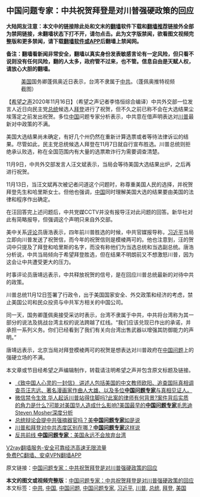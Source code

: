  <h2>中国问题专家：中共祝贺拜登是对川普强硬政策的回应</h2> <p class="notice"><b>大陆网友注意：本文中的链接除此处和文末的<a href="https://github.com/bannedbook/fanqiang" >翻墙</a>软件下载和<a href="https://github.com/killgcd/justmysocks/blob/master/README.md">翻墙推荐</a>链接外全部为禁网链接，未翻墙状态下打不开，请勿点击。此为文字版禁闻，欲看图文视频完整版和更多禁闻，请下载<a href="https://github.com/bannedbook/fanqiang">翻墙软件或APP</a>后翻墙上禁闻网。</p><p>备注：翻墙看新闻非常安全，翻墙以真实身份发表敏感言论有一定风险，但只看不说则没有任何风险，翻的人太多，政府管不过来，也不管。信息自由是天赋人权，请放心大胆的翻墙。</b></p>  <div class="entry"> <figure><figcaption><a href="https://www.bannedbook.org/bnews/tag/%e7%be%8e%e5%9b%bd/" class="st_tag internal_tag" rel="tag" title="标签 美国 下的日志">美国</a>国务卿蓬佩奥近日表示，台湾不隶属于<a href="https://www.bannedbook.org/bnews/tag/%e4%b8%ad%e5%85%b1/" class="st_tag internal_tag" rel="tag" title="标签 中共 下的日志">中共</a>。（蓬佩奥推特视频截图）</figcaption></figure> <p>【<span class='wp_keywordlink_affiliate'><a href="https://www.soundofhope.org" title="希望之声" target="_blank">希望之声</a></span>2020年11月16日】（希望之声记者李恪恒综合编译）中共外交部一位发言人近日向民主党<a href="https://www.bannedbook.org/bnews/tag/%e6%80%bb%e7%bb%9f/" class="st_tag internal_tag" rel="tag" title="标签 总统 下的日志">总统</a>候选人<a href="https://www.bannedbook.org/bnews/tag/%e6%8b%9c%e7%99%bb/" class="st_tag internal_tag" rel="tag" title="标签 拜登 下的日志">拜登</a>进行了祝贺，但不久之前已称不会在大选结果尘埃落定之前发出祝贺。多位<span class='wp_keywordlink_affiliate'><a href="https://www.bannedbook.org/" title="中国" target="_blank">中国</a></span>问题专家分析表示，中共意在借声明表达对<a href="https://www.bannedbook.org/bnews/tag/%e5%b7%9d%e6%99%ae/" class="st_tag internal_tag" rel="tag" title="标签 川普 下的日志">川普</a>最新对中政策的不满。</p> <p>美国大选结果尚未确定，有好几个州仍然在重新计算选票或者等待法律诉讼的结果。尽管如此，民主党总统候选人拜登在11月7日就自行宣布胜选。川普总统则拒绝承认败选，称在全国范围内有大量的选票欺诈行为需要调查清楚。</p> <p>11月9日，中共外交部发言人汪文斌表示，当局会等待美国大选结果出炉，之后再进行祝贺。</p> <p>11月13日，当汪文斌再次被记者问道这个问题时，称尊重美国人民的选择，并祝贺拜登先生和哈里斯女士。但他也强调，<a href="https://www.bannedbook.org/bnews/tag/%E4%B8%AD%E5%9B%BD/" class="st_tag internal_tag" rel="tag" title="标签 中国 下的日志">中国</a>同时理解美国大选的结果要由美国的法律和程序作出确定。</p>  <p>在汪回答完上述问题后，中共党媒CCTV并没有报导汪对此问题的回答。新华社对此有简略报导，但强调这个声明只来自外交部。</p> <p>美中关系<span class='wp_keywordlink_affiliate'><a href="https://www.bannedbook.org/bnews/comments/" title="新闻评论" target="_blank">评论</a></span>员唐浩表示，四年前川普胜选的时候，中共官媒报导称，<a href="https://www.bannedbook.org/bnews/tag/%e4%b9%a0%e8%bf%91%e5%b9%b3/" class="st_tag internal_tag" rel="tag" title="标签 习近平 下的日志">习近平</a>当局立即向川普发送了祝贺信，而今年的祝贺信则是模棱两可的。他也注意到，汪的贺词中只提及了拜登和哈里斯的名字，而没有称他们为当选总统和当选副总统。唐浩分析说，中共当局倾向于希望拜登胜选，但在结果不明朗前又不想激怒川普，因为这会让中共遭受更大的压力。</p> <p>时事评论员唐靖远表示，中共释放祝贺的信号，是在回应川普总统最新的对待中共的政策。</p> <p>川普总统11月12日签署了行政令，出于美国国家安全、外交政策和经济的考虑，禁止美国公司和民众投资与中共军方相关的中国公司。</p>  <p>同一天，国务卿蓬佩奥接受采访时表示，台湾不隶属于中共，中共将台湾称为其一部分的说法及挑战台湾主权的说法跨越了红线。“我们应该兑现已作出的承诺，并承担一系列义务。你们已经看到了我们有关向台湾出售武器以增强其防御能力的声明。”</p> <p>唐靖远表示，北京当局对拜登模棱两可的祝贺是想表达对川普政府在<a href="https://www.bannedbook.org/bnews/tag/%E4%B8%AD%E5%9B%BD%E9%97%AE%E9%A2%98/" class="st_tag internal_tag" rel="tag" title="标签 中国问题 下的日志">中国问题</a>上的强硬立场的不满。</p> <p>本文章或节目经希望之声编辑制作，转载请注明希望之声并包含原文标题及链接。</p> <ul class='op-related-articles' title='相关阅读'> <li><a href='https://www.bannedbook.org/bnews/bannedvideo/20201010/1411214.html' target='_blank'>《致中国人心灵的一封信》 讲述人包括美国的中文教师欧阳、追查国际真相调查员汪志远、著名漫画家作曲人大雄、以及多位<b>中国问题专家</b>与真相见证人。</a></li> <li><a href='https://www.bannedbook.org/bnews/bannedvideo/20200919/1408443.html' target='_blank'>微信禁令生效 华人起诉川普站得住脚吗?此案的律师有何背景?案件背后实质的角力是什么?可能对美国华人造成什么影响?美国最早的<b>中国问题专家</b>毛思迪Steven Mosher深度分析</a></li> <li><a href='https://www.bannedbook.org/bnews/comments/20200930/1405865.html' target='_blank'>总统辩论会提中共强摘器官吗？美<b>中国问题专家</b>如是说</a></li> <li><a href='https://www.bannedbook.org/bnews/comments/20200909/1393578.html' target='_blank'>川普和拜登对中共态度区别在哪？<b>中国问题专家</b>这样说</a></li> <li><a href='https://www.bannedbook.org/bnews/cbnews/20200811/1378107.html' target='_blank'>反共前线 <b>中国问题专家</b>：美国永远不会放弃台湾</a></li> </ul> <p class="texttj"> <a href="https://www.bannedbook.org/forum23/topic22702.html" target="_blank">V2ray翻墙服务-安全可靠经济高速无限流量</a><br/> <a href="https://github.com/bannedbook/fanqiang/wiki/%E7%A6%81%E9%97%BB%E7%BD%91%E5%AE%89%E5%8D%93%E7%BF%BB%E5%A2%99%E6%96%B0%E9%97%BBAPP" target="_blank">免费PC翻墙、安卓VPN翻墙APP</a></p><p>原文链接：<a class="src_link"  href="https://www.soundofhope.org/post/443374" target="_blank">中国问题专家：中共祝贺拜登是对川普强硬政策的回应</a></p> <a name='sharetosocial'></a>       <div><b>本文的图文或视频完整版</b>：<a href='https://www.bannedbook.org/bnews/comments/20201117/1432148.html'>中国问题专家：中共祝贺拜登是对川普强硬政策的回应</a></div>  </div><!--END ENTRY--> <div class="postfooter"> <div>本文标签：<a href="https://www.bannedbook.org/bnews/tag/%e4%b8%ad%e5%85%b1/" rel="tag">中共</a>, <a href="https://www.bannedbook.org/bnews/tag/%E4%B8%AD%E5%9B%BD/" rel="tag">中国</a>, <a href="https://www.bannedbook.org/bnews/tag/%E4%B8%AD%E5%9B%BD%E9%97%AE%E9%A2%98/" rel="tag">中国问题</a>, <a href="https://www.bannedbook.org/bnews/tag/%e4%b8%ad%e5%9b%bd%e9%97%ae%e9%a2%98%e4%b8%93%e5%ae%b6/" rel="tag">中国问题专家</a>, <a href="https://www.bannedbook.org/bnews/tag/%e4%b9%a0%e8%bf%91%e5%b9%b3/" rel="tag">习近平</a>, <a href="https://www.bannedbook.org/bnews/tag/%e5%b7%9d%e6%99%ae/" rel="tag">川普</a>, <a href="https://www.bannedbook.org/bnews/tag/%e6%80%bb%e7%bb%9f/" rel="tag">总统</a>, <a href="https://www.bannedbook.org/bnews/tag/%e6%8b%9c%e7%99%bb/" rel="tag">拜登</a>, <a href="https://www.bannedbook.org/bnews/tag/%e7%be%8e%e5%9b%bd/" rel="tag">美国</a></div>  </div><!--END POSTFOOTER--> 